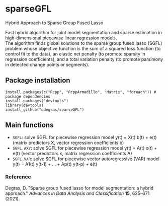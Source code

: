 # sparseGFL
Hybrid Approach to Sparse Group Fused Lasso

Fast hybrid algorithm for joint model segmentation and sparse estimation in high-dimensional piecewise linear regression models.   
The algorithm finds global solutions to the sparse group fused lasso (SGFL) problem whose objective function is the sum of a squared loss function (to control fit to the data), an elastic net penalty (to promote sparsity in regression coefficients), and a total variation penalty (to promote parsimony in detected change points or segments).   

## Package installation
``` 
install.packages(c("Rcpp", "RcppArmadillo", "Matrix", "foreach")) # package dependencies
install.packages("devtools")
library(devtools)  
install_github("ddegras/sparseGFL") 
```
## Main functions
- `SGFL`: solve SGFL for piecewise regression model y(t) = X(t) b(t) + e(t) 
(matrix predictors X, vector regression coefficients b)
- `SGFL.AXY`: solve SGFL for piecewise regression model y(t) = A(t) x(t) + e(t) 
(vector predictors x, matrix regression coefficients A)
- `SGFL.VAR`: solve SGFL for piecewise vector autoregressive (VAR) model y(t) = A1(t) y(t-1) + ... + Ap(t) y(t-p) + e(t)

### Reference
Degras, D. "Sparse group fused lasso for model segmentation: a hybrid approach." *Advances in Data Analysis and Classification* **15**, 625–671 (2021). 
